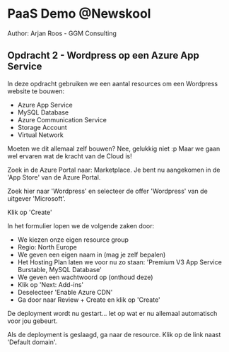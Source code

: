 # PaaS Demo @Newskool
Author: Arjan Roos - GGM Consulting

## Opdracht 2 - Wordpress op een Azure App Service
In deze opdracht gebruiken we een aantal resources om een Wordpress website te bouwen:
- Azure App Service
- MySQL Database
- Azure Communication Service
- Storage Account
- Virtual Network

Moeten we dit allemaal zelf bouwen? Nee, gelukkig niet :p
Maar we gaan wel ervaren wat de kracht van de Cloud is!

Zoek in de Azure Portal naar: Marketplace.
Je bent nu aangekomen in de 'App Store' van de Azure Portal.

Zoek hier naar 'Wordpress' en selecteer de offer 'Wordpress' van de uitgever 'Microsoft'.

Klik op 'Create'

In het formulier lopen we de volgende zaken door:
- We kiezen onze eigen resource group
- Regio: North Europe
- We geven een eigen naam in (mag je zelf bepalen)
- Het Hosting Plan laten we voor nu zo staan: 'Premium V3 App Service Burstable, MySQL Database'
- We geven een wachtwoord op (onthoud deze)
- Klik op 'Next: Add-ins'
- Deselecteer 'Enable Azure CDN'
- Ga door naar Review + Create en klik op 'Create'

De deployment wordt nu gestart... let op wat er nu allemaal automatisch voor jou gebeurt.

Als de deployment is geslaagd, ga naar de resource.
Klik op de link naast 'Default domain'.
